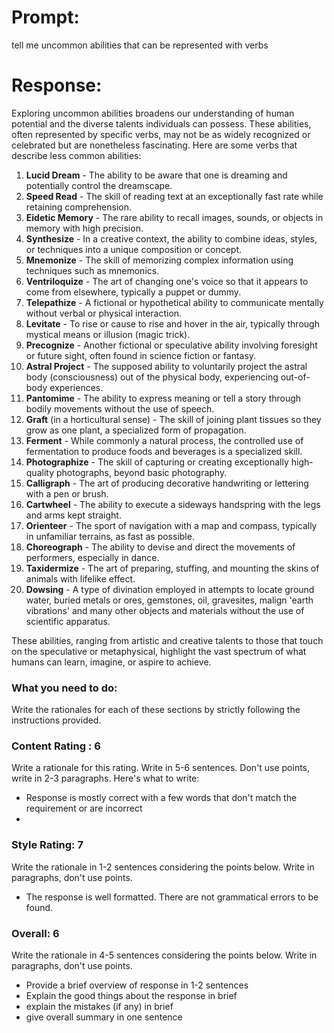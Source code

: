 # Prompt:

tell me uncommon abilities that can be represented with verbs

# Response:
Exploring uncommon abilities broadens our understanding of human potential and the diverse talents individuals can possess. These abilities, often represented by specific verbs, may not be as widely recognized or celebrated but are nonetheless fascinating. Here are some verbs that describe less common abilities:

1. **Lucid Dream** - The ability to be aware that one is dreaming and potentially control the dreamscape.
2. **Speed Read** - The skill of reading text at an exceptionally fast rate while retaining comprehension.
3. **Eidetic Memory** - The rare ability to recall images, sounds, or objects in memory with high precision.
4. **Synthesize** - In a creative context, the ability to combine ideas, styles, or techniques into a unique composition or concept.
5. **Mnemonize** - The skill of memorizing complex information using techniques such as mnemonics.
6. **Ventriloquize** - The art of changing one's voice so that it appears to come from elsewhere, typically a puppet or dummy.
7. **Telepathize** - A fictional or hypothetical ability to communicate mentally without verbal or physical interaction.
8. **Levitate** - To rise or cause to rise and hover in the air, typically through mystical means or illusion (magic trick).
9. **Precognize** - Another fictional or speculative ability involving foresight or future sight, often found in science fiction or fantasy.
10. **Astral Project** - The supposed ability to voluntarily project the astral body (consciousness) out of the physical body, experiencing out-of-body experiences.
11. **Pantomime** - The ability to express meaning or tell a story through bodily movements without the use of speech.
12. **Graft** (in a horticultural sense) - The skill of joining plant tissues so they grow as one plant, a specialized form of propagation.
13. **Ferment** - While commonly a natural process, the controlled use of fermentation to produce foods and beverages is a specialized skill.
14. **Photographize** - The skill of capturing or creating exceptionally high-quality photographs, beyond basic photography.
15. **Calligraph** - The art of producing decorative handwriting or lettering with a pen or brush.
16. **Cartwheel** - The ability to execute a sideways handspring with the legs and arms kept straight.
17. **Orienteer** - The sport of navigation with a map and compass, typically in unfamiliar terrains, as fast as possible.
18. **Choreograph** - The ability to devise and direct the movements of performers, especially in dance.
19. **Taxidermize** - The art of preparing, stuffing, and mounting the skins of animals with lifelike effect.
20. **Dowsing** - A type of divination employed in attempts to locate ground water, buried metals or ores, gemstones, oil, gravesites, malign 'earth vibrations' and many other objects and materials without the use of scientific apparatus.

These abilities, ranging from artistic and creative talents to those that touch on the speculative or metaphysical, highlight the vast spectrum of what humans can learn, imagine, or aspire to achieve.
### What you need to do:
Write the rationales for each of these sections by strictly following the instructions provided.


### Content Rating : 6
Write a rationale for this rating. Write in 5-6 sentences. Don't use points, write in 2-3 paragraphs. Here's what to write:
- Response is mostly correct with a few words that don't match the requirement or are incorrect
- 
### Style Rating: 7
Write the rationale in 1-2 sentences considering the points below. Write in paragraphs, don't use points. 
- The response is well formatted. There are not grammatical errors to be found.

### Overall: 6
Write the rationale in 4-5 sentences considering the points below. Write in paragraphs, don't use points. 
- Provide a brief overview of response in 1-2 sentences
- Explain the good things about the response in brief
- explain the mistakes (if any) in brief
- give overall summary in one sentence

